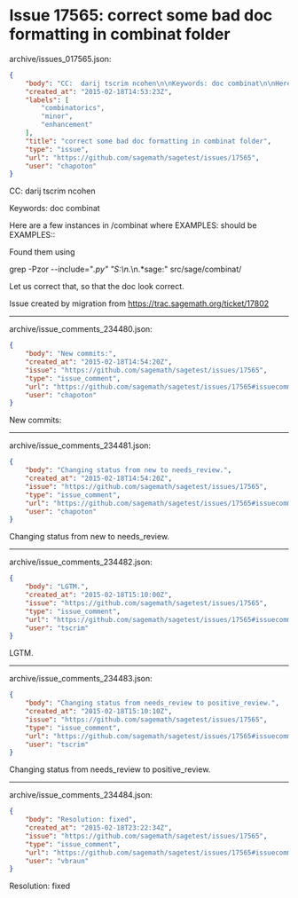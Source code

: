 # Issue 17565: correct some bad doc formatting in combinat folder

archive/issues_017565.json:
```json
{
    "body": "CC:  darij tscrim ncohen\n\nKeywords: doc combinat\n\nHere are a few instances in /combinat where EXAMPLES: should be EXAMPLES::\n\nFound them using\n\ngrep -Pzor --include=\"*.py\" \"S:\\n.*\\n.*sage:\" src/sage/combinat/\n\nLet us correct that, so that the doc look correct.\n\nIssue created by migration from https://trac.sagemath.org/ticket/17802\n\n",
    "created_at": "2015-02-18T14:53:23Z",
    "labels": [
        "combinatorics",
        "minor",
        "enhancement"
    ],
    "title": "correct some bad doc formatting in combinat folder",
    "type": "issue",
    "url": "https://github.com/sagemath/sagetest/issues/17565",
    "user": "chapoton"
}
```
CC:  darij tscrim ncohen

Keywords: doc combinat

Here are a few instances in /combinat where EXAMPLES: should be EXAMPLES::

Found them using

grep -Pzor --include="*.py" "S:\n.*\n.*sage:" src/sage/combinat/

Let us correct that, so that the doc look correct.

Issue created by migration from https://trac.sagemath.org/ticket/17802





---

archive/issue_comments_234480.json:
```json
{
    "body": "New commits:",
    "created_at": "2015-02-18T14:54:20Z",
    "issue": "https://github.com/sagemath/sagetest/issues/17565",
    "type": "issue_comment",
    "url": "https://github.com/sagemath/sagetest/issues/17565#issuecomment-234480",
    "user": "chapoton"
}
```

New commits:



---

archive/issue_comments_234481.json:
```json
{
    "body": "Changing status from new to needs_review.",
    "created_at": "2015-02-18T14:54:20Z",
    "issue": "https://github.com/sagemath/sagetest/issues/17565",
    "type": "issue_comment",
    "url": "https://github.com/sagemath/sagetest/issues/17565#issuecomment-234481",
    "user": "chapoton"
}
```

Changing status from new to needs_review.



---

archive/issue_comments_234482.json:
```json
{
    "body": "LGTM.",
    "created_at": "2015-02-18T15:10:00Z",
    "issue": "https://github.com/sagemath/sagetest/issues/17565",
    "type": "issue_comment",
    "url": "https://github.com/sagemath/sagetest/issues/17565#issuecomment-234482",
    "user": "tscrim"
}
```

LGTM.



---

archive/issue_comments_234483.json:
```json
{
    "body": "Changing status from needs_review to positive_review.",
    "created_at": "2015-02-18T15:10:10Z",
    "issue": "https://github.com/sagemath/sagetest/issues/17565",
    "type": "issue_comment",
    "url": "https://github.com/sagemath/sagetest/issues/17565#issuecomment-234483",
    "user": "tscrim"
}
```

Changing status from needs_review to positive_review.



---

archive/issue_comments_234484.json:
```json
{
    "body": "Resolution: fixed",
    "created_at": "2015-02-18T23:22:34Z",
    "issue": "https://github.com/sagemath/sagetest/issues/17565",
    "type": "issue_comment",
    "url": "https://github.com/sagemath/sagetest/issues/17565#issuecomment-234484",
    "user": "vbraun"
}
```

Resolution: fixed

